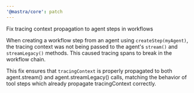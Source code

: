 ```yaml
---
'@mastra/core': patch
---
```


Fix tracing context propagation to agent steps in workflows

When creating a workflow step from an agent using `createStep(myAgent)`, the tracing context was not being passed to the agent's `stream()` and `streamLegacy()` methods. This caused tracing spans to break in the workflow chain.

This fix ensures that `tracingContext` is properly propagated to both agent.stream() and agent.streamLegacy() calls, matching the behavior of tool steps which already propagate tracingContext correctly.
